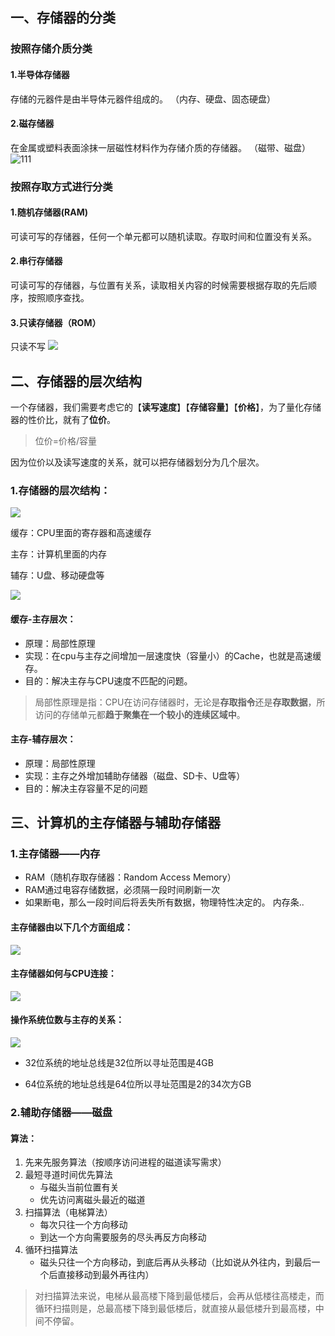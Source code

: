 ## 一、存储器的分类

### 按照存储介质分类
#### 1.半导体存储器
存储的元器件是由半导体元器件组成的。
（内存、硬盘、固态硬盘）
#### 2.磁存储器
在金属或塑料表面涂抹一层磁性材料作为存储介质的存储器。
（磁带、磁盘）
![111](http://github-file.oss-cn-qingdao.aliyuncs.com/pasteimageintomarkdown/2020-05-28/6471911315200.png?Expires=4744235875&OSSAccessKeyId=cvgjblZ7B5QOULwM&Signature=0h%2BsC%2FUlh28%2BipVrlABKgXe3G4Y%3D)

### 按照存取方式进行分类

#### 1.随机存储器(RAM)
可读可写的存储器，任何一个单元都可以随机读取。存取时间和位置没有关系。

#### 2.串行存储器
可读可写的存储器，与位置有关系，读取相关内容的时候需要根据存取的先后顺序，按照顺序查找。

#### 3.只读存储器（ROM）
只读不写
![](http://github-file.oss-cn-qingdao.aliyuncs.com/pasteimageintomarkdown/2020-05-28/6486629523300.png?Expires=4744235889&OSSAccessKeyId=cvgjblZ7B5QOULwM&Signature=lNjDl%2B2VKvW%2BIoy%2FAk9FyL9rawM%3D)


## 二、存储器的层次结构
一个存储器，我们需要考虑它的【**读写速度**】【**存储容量**】【**价格**】，为了量化存储器的性价比，就有了**位价**。
> 位价=价格/容量

因为位价以及读写速度的关系，就可以把存储器划分为几个层次。

### 1.存储器的层次结构：
![](http://github-file.oss-cn-qingdao.aliyuncs.com/pasteimageintomarkdown/2020-05-28/6493419068000.png?Expires=4744235896&OSSAccessKeyId=cvgjblZ7B5QOULwM&Signature=ILSuxi9tTGPvigkcOiBDFvY8LMA%3D)



缓存：CPU里面的寄存器和高速缓存

主存：计算机里面的内存

辅存：U盘、移动硬盘等

![](http://github-file.oss-cn-qingdao.aliyuncs.com/pasteimageintomarkdown/2020-05-28/6498969675100.png?Expires=4744235901&OSSAccessKeyId=cvgjblZ7B5QOULwM&Signature=Jwy3jPjlG%2BCD3HWdksq0%2BzHLcq0%3D)

#### 缓存-主存层次：
- 原理：局部性原理
- 实现：在cpu与主存之间增加一层速度快（容量小）的Cache，也就是高速缓存。
- 目的：解决主存与CPU速度不匹配的问题。
> 局部性原理是指：CPU在访问存储器时，无论是**存取指令**还是**存取数据**，所访问的存储单元都**趋于聚集在一个较小的连续区域中**。

#### 主存-辅存层次：
- 原理：局部性原理
- 实现：主存之外增加辅助存储器（磁盘、SD卡、U盘等）
- 目的：解决主存容量不足的问题


## 三、计算机的主存储器与辅助存储器
### 1.主存储器——内存
- RAM（随机存取存储器：Random Access Memory）
- RAM通过电容存储数据，必须隔一段时间刷新一次
- 如果断电，那么一段时间后将丢失所有数据，物理特性决定的。
内存条..

#### 主存储器由以下几个方面组成：
![](http://github-file.oss-cn-qingdao.aliyuncs.com/pasteimageintomarkdown/2020-05-28/6505401955700.png?Expires=4744235908&OSSAccessKeyId=cvgjblZ7B5QOULwM&Signature=jnZ0R9HGe0sU%2FM8ttzOzllVJUuQ%3D)


#### 主存储器如何与CPU连接：
![](http://github-file.oss-cn-qingdao.aliyuncs.com/pasteimageintomarkdown/2020-05-28/6509997594400.png?Expires=4744235912&OSSAccessKeyId=cvgjblZ7B5QOULwM&Signature=J33gvpOoXfRrJXuDEO80uvk4R4A%3D)


#### 操作系统位数与主存的关系：
![](http://github-file.oss-cn-qingdao.aliyuncs.com/pasteimageintomarkdown/2020-05-28/6514103748900.png?Expires=4744235917&OSSAccessKeyId=cvgjblZ7B5QOULwM&Signature=K3EmQaL7QBcQ1BNEFRfiFYCoULI%3D)


- 32位系统的地址总线是32位所以寻址范围是4GB

- 64位系统的地址总线是64位所以寻址范围是2的34次方GB

### 2.辅助存储器——磁盘
#### 算法：
1. 先来先服务算法（按顺序访问进程的磁道读写需求）
2. 最短寻道时间优先算法
    - 与磁头当前位置有关
    - 优先访问离磁头最近的磁道
3. 扫描算法（电梯算法）
    - 每次只往一个方向移动
    - 到达一个方向需要服务的尽头再反方向移动
4. 循环扫描算法
    - 磁头只往一个方向移动，到底后再从头移动（比如说从外往内，到最后一个后直接移动到最外再往内）
> 对扫描算法来说，电梯从最高楼下降到最低楼后，会再从低楼往高楼走，而循环扫描则是，总最高楼下降到最低楼后，就直接从最低楼升到最高楼，中间不停留。
